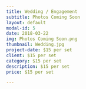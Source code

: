 ```yaml
---
title: Wedding / Engagement
subtitle: Photos Coming Soon
layout: default
modal-id: 5
date: 2018-03-22
img: Photos Coming Soon.png
thumbnail: Wedding.jpg
project-date: $15 per set
client: $15 per set
category: $15 per set
description: $15 per set
price: $15 per set

---
```

